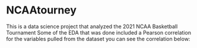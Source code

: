 # NCAAtourney
This is a data science project that analyzed the 2021 NCAA Basketball Tournament
Some of the EDA that was done included a Pearson correlation for the variables pulled from the dataset you can see the correlation below:

